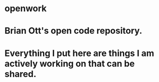 # openwork
# Brian Ott's open code repository. 
# Everything I put here are things I am actively working on that can be shared. 

